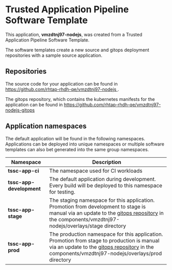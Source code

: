 # Trusted Application Pipeline Software Template

This application, **vmzdtnj97-nodejs**, was created from a Trusted Application Pipeline Software Template.

The software templates create a new source and gitops deployment repositories with a sample source application. 

## Repositories

The source code for your application can be found in [https://github.com/rhtap-rhdh-qe/vmzdtnj97-nodejs ](https://github.com/rhtap-rhdh-qe/vmzdtnj97-nodejs ).
 
The gitops repository, which contains the kubernetes manifests for the application can be found in 
[https://github.com/rhtap-rhdh-qe/vmzdtnj97-nodejs-gitops ](https://github.com/rhtap-rhdh-qe/vmzdtnj97-nodejs-gitops ) 

## Application namespaces 

The default application will be found in the following namespaces. Applications can be deployed into unique namespaces or multiple software templates can also bet generated into the same group namespaces.  

|  Namespace   |  Description   |  
| -------- | -------- |
| **tssc-app-ci** | The namespace used for CI workloads |
| **tssc-app-development** | The default application during development. Every build will be deployed to this namespace for testing. |
| **tssc-app-stage** | The staging namespace for this application. Promotion from development to stage is manual via an update to the [gitops repository](https://github.com/rhtap-rhdh-qe/vmzdtnj97-nodejs-gitops ) in the components/vmzdtnj97-nodejs/overlays/stage directory |
| **tssc-app-prod** | The production namespace for this application. Promotion from stage to production is manual via an update to the [gitops repository](https://github.com/rhtap-rhdh-qe/vmzdtnj97-nodejs-gitops ) in the components/vmzdtnj97-nodejs/overlays/prod directory |